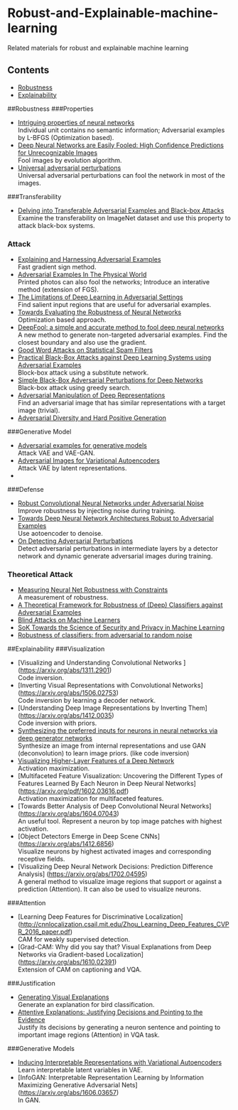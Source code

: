 # Robust-and-Explainable-machine-learning
Related materials for robust and explainable machine learning

## Contents 

- [Robustness](#robustness)
- [Explainability](#explainability)

##Robustness
###Properties
* [Intriguing properties of neural networks](https://arxiv.org/abs/1312.6199) <br/> Individual unit contains no semantic information; Adversarial examples by L-BFGS (Optimization based).
* [Deep Neural Networks are Easily Fooled:High Confidence Predictions for Unrecognizable Images](https://arxiv.org/abs/1412.1897) <br/> Fool images by evolution algorithm.
* [Universal adversarial perturbations](https://arxiv.org/abs/1610.08401) <br/> Universal adversarial perturbations can fool the network in most of the images.

###Transferability
* [Delving into Transferable Adversarial Examples and Black-box Attacks](https://arxiv.org/abs/1611.02770) <br/> Examine the transferability on ImageNet dataset and use this property to attack black-box systems.


### Attack
* [Explaining and Harnessing Adversarial Examples](https://arxiv.org/abs/1412.6572) <br/> Fast gradient sign method.
* [Adversarial Examples In The Physical World](https://arxiv.org/abs/1607.02533) <br/> Printed photos can also fool the networks; Introduce an interative method (extension of FGS).
* [The Limitations of Deep Learning in Adversarial Settings](https://arxiv.org/abs/1511.07528) <br/> Find salient input regions that are useful for adversarial examples.
* [Towards Evaluating the Robustness of Neural Networks](https://arxiv.org/abs/1608.04644) <br/> Optimization based approach.
* [DeepFool: a simple and accurate method to fool deep neural networks](https://arxiv.org/pdf/1511.04599.pdf) <br/> A new method to generate non-targeted adversarial examples. Find the closest boundary and also use the gradient.
* [Good Word Attacks on Statistical Spam Filters](http://www.egov.ufsc.br/portal/sites/default/files/anexos/5867-5859-1-PB.pdf)
* [Practical Black-Box Attacks against Deep Learning Systems using Adversarial Examples](https://arxiv.org/abs/1602.02697) <br/> Block-box attack using a substitute network.
* [Simple Black-Box Adversarial Perturbations for Deep Networks](https://arxiv.org/abs/1612.06299) <br/> Black-box attack using greedy search.
* [Adversarial Manipulation of Deep Representations](https://arxiv.org/abs/1511.05122) <br/> Find an adversarial image that has similar representations with a target image (trivial).
* [Adversarial Diversity and Hard Positive Generation](https://arxiv.org/abs/1605.01775)


###Generative Model
* [Adversarial examples for generative models](https://arxiv.org/abs/1702.06832) <br/> Attack VAE and VAE-GAN.
* [Adversarial Images for Variational Autoencoders](https://arxiv.org/abs/1612.00155) <br/> Attack VAE by latent representations.
* 

###Defense
* [Robust Convolutional Neural Networks under Adversarial Noise](https://arxiv.org/abs/1511.06306) <br/> Improve robustness by injecting noise during training.
* [Towards Deep Neural Network Architectures Robust to Adversarial Examples](https://arxiv.org/abs/1412.5068) <br/> Use aotoencoder to denoise.
* [On Detecting Adversarial Perturbations](https://arxiv.org/abs/1702.04267) <br/> Detect adversarial perturbations in intermediate layers by a detector network and dynamic generate adversarial images during training.

### Theoretical Attack
* [Measuring Neural Net Robustness with Constraints](https://arxiv.org/pdf/1605.07262.pdf)<br/>A measurement of robustness.
* [A Theoretical Framework for Robustness of (Deep) Classifiers against Adversarial Examples](https://arxiv.org/abs/1612.00334)
* [Blind Attacks on Machine Learners](https://papers.nips.cc/paper/6482-blind-attacks-on-machine-learners)
* [SoK Towards the Science of Security and Privacy in Machine Learning](https://spqr.eecs.umich.edu/papers/rushanan-sok-oakland14.pdf)
* [Robustness of classifiers: from adversarial to random noise](https://arxiv.org/abs/1608.08967)

##Explainability
###Visualization
* [Visualizing and Understanding Convolutional Networks] (https://arxiv.org/abs/1311.2901) <br/> Code inversion.
* [Inverting Visual Representations with Convolutional Networks] (https://arxiv.org/abs/1506.02753) <br/> Code inversion by learning a decoder network.
* [Understanding Deep Image Representations by Inverting Them] (https://arxiv.org/abs/1412.0035) <br/> Code inversion with priors.
* [Synthesizing the preferred inputs for neurons in neural networks via deep generator networks](https://arxiv.org/abs/1605.09304) <br/> Synthesize an image from internal representations and use GAN (deconvolution) to learn image priors. (like code inversion)
* [Visualizing Higher-Layer Features of a Deep Network](https://www.researchgate.net/publication/265022827_Visualizing_Higher-Layer_Features_of_a_Deep_Network) <br/> Activation maximization.
* [Multifaceted Feature Visualization: Uncovering the Different Types of Features Learned By Each Neuron in Deep Neural Networks] (https://arxiv.org/pdf/1602.03616.pdf) <br/> Activation maximization for multifaceted features.
* [Towards Better Analysis of Deep Convolutional Neural Networks] (https://arxiv.org/abs/1604.07043) <br/> An useful tool. Represent a neuron by top image patches with highest activation.
* [Object Detectors Emerge in Deep Scene CNNs] (https://arxiv.org/abs/1412.6856) <br/> Visualize neurons by highest activated images and corresponding receptive fields.
* [Visualizing Deep Neural Network Decisions: Prediction Difference Analysis] (https://arxiv.org/abs/1702.04595) <br/> A general method to visualize image regions that support or against a prediction (Attention). It can also be used to visualize neurons.

###Attention
* [Learning Deep Features for Discriminative Localization] (http://cnnlocalization.csail.mit.edu/Zhou_Learning_Deep_Features_CVPR_2016_paper.pdf) <br/> CAM for weakly supervised detection.
* [Grad-CAM: Why did you say that?Visual Explanations from Deep Networks via Gradient-based Localization] (https://arxiv.org/abs/1610.02391) <br/> Extension of CAM on captioning and VQA.

###Justification
* [Generating Visual Explanations](https://arxiv.org/abs/1603.08507) <br/> Generate an explanation for bird classification.
* [Attentive Explanations: Justifying Decisions and Pointing to the Evidence](https://arxiv.org/abs/1612.04757) <br/> Justify its decisions by generating a neuron sentence and pointing to important image regions (Attention) in VQA task. 

###Generative Models
* [Inducing Interpretable Representations with Variational Autoencoders](https://arxiv.org/abs/1611.07492) <br/> Learn interpretable latent variables in VAE.
* [InfoGAN: Interpretable Representation Learning by Information Maximizing Generative Adversarial Nets] (https://arxiv.org/abs/1606.03657) <br/> In GAN.
